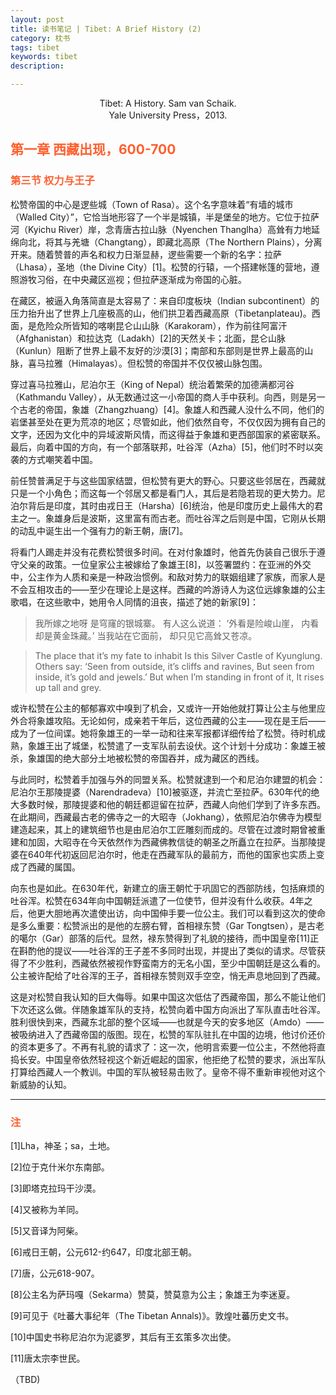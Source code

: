 ```yaml
---
layout: post
title: 读书笔记 | Tibet: A Brief History (2)
category: 枕书
tags: tibet
keywords: tibet
description:

---
```


<center> Tibet: A History. Sam van Schaik.</center>

<center> Yale University Press，2013.</center>

## <font color="#ff5f2e">第一章 西藏出现，600-700</font>

### <font color="#ff5f2e">第三节 权力与王子</font>

松赞帝国的中心是逻些城（Town of Rasa）。这个名字意味着“有墙的城市（Walled City）”，它恰当地形容了一个半是城镇，半是堡垒的地方。它位于拉萨河（Kyichu River）岸，念青唐古拉山脉（Nyenchen Thanglha）高耸有力地延绵向北，将其与羌塘（Changtang），即藏北高原（The Northern Plains），分离开来。随着赞普的声名和权力日渐显赫，逻些需要一个新的名字：拉萨（Lhasa），圣地（the Divine City）[1]。松赞的行辕，一个搭建帐篷的营地，遵照游牧习俗，在中央藏区巡视；但拉萨逐渐成为帝国的心脏。

在藏区，被逼入角落简直是太容易了：来自印度板块（Indian subcontinent）的压力抬升出了世界上几座极高的山，他们拱卫着西藏高原（Tibetanplateau)。西面，是危险众所皆知的喀喇昆仑山山脉（Karakoram），作为前往阿富汗（Afghanistan）和拉达克（Ladakh）[2]的天然关卡；北面，昆仑山脉（Kunlun）阻断了世界上最不友好的沙漠[3]；南部和东部则是世界上最高的山脉，喜马拉雅（Himalayas）。但松赞的帝国并不仅仅被山脉包围。

穿过喜马拉雅山，尼泊尔王（King of Nepal）统治着繁荣的加德满都河谷（Kathmandu Valley），从无数通过这一小帝国的商人手中获利。向西，则是另一个古老的帝国，象雄（Zhangzhuang）[4]。象雄人和西藏人没什么不同，他们的岩堡甚至处在更为荒凉的地区；尽管如此，他们依然自夸，不仅仅因为拥有自己的文字，还因为文化中的异域波斯风情，而这得益于象雄和更西部国家的紧密联系。最后，向着中国的方向，有一个部落联邦，吐谷浑（Azha）[5]，他们时不时以突袭的方式嘲笑着中国。

前任赞普满足于与这些国家结盟，但松赞有更大的野心。只要这些邻居在，西藏就只是一个小角色；而这每一个邻居又都是看门人，其后是若隐若现的更大势力。尼泊尔背后是印度，其时由戎日王（Harsha）[6]统治，他是印度历史上最伟大的君主之一。象雄身后是波斯，这里富有而古老。而吐谷浑之后则是中国，它刚从长期的动乱中诞生出一个强有力的新王朝，唐[7]。

将看门人踢走并没有花费松赞很多时间。在对付象雄时，他首先伪装自己很乐于遵守父亲的政策。一位皇家公主被嫁给了象雄王[8]，以签署盟约：在亚洲的外交中，公主作为人质和亲是一种政治惯例。和敌对势力的联姻组建了家族，而家人是不会互相攻击的——至少在理论上是这样。西藏的吟游诗人为这位远嫁象雄的公主歌唱，在这些歌中，她用令人同情的沮丧，描述了她的新家[9]：

> 我所嫁之地呀
是穹窿的银城寨。
有人这么说道：
‘外看是险峻山崖，
内看却是黄金珠藏。’
当我站在它面前，
却只见它高耸又苍凉。

> The place that it’s my fate to inhabit
Is this Silver Castle of Kyunglung.
Others say:
‘Seen from outside, it’s cliffs and ravines,
But seen from inside, it’s gold and jewels.’
But when I’m standing in front of it,
It rises up tall and grey.

或许松赞在公主的郁郁寡欢中嗅到了机会，又或许一开始他就打算让公主与他里应外合将象雄攻陷。无论如何，成亲若干年后，这位西藏的公主——现在是王后——成为了一位间谍。她将象雄王的一举一动和往来军报都详细传给了松赞。待时机成熟，象雄王出了城堡，松赞遣了一支军队前去设伏。这个计划十分成功：象雄王被杀，象雄国的绝大部分土地被松赞的帝国吞并，成为藏区的西线。

与此同时，松赞着手加强与外的同盟关系。松赞就逮到一个和尼泊尔建盟的机会：尼泊尔王那陵提婆（Narendradeva）[10]被驱逐，并流亡至拉萨。630年代的绝大多数时候，那陵提婆和他的朝廷都逗留在拉萨，西藏人向他们学到了许多东西。在此期间，西藏最古老的佛寺之一的大昭寺（Jokhang），依照尼泊尔佛寺为模型建造起来，其上的建筑细节也是由尼泊尔工匠雕刻而成的。尽管在过渡时期曾被重建和加固，大昭寺在今天依然作为西藏佛教信徒的朝圣之所矗立在拉萨。当那陵提婆在640年代初返回尼泊尔时，他走在西藏军队的最前方，而他的国家也实质上变成了西藏的属国。

向东也是如此。在630年代，新建立的唐王朝忙于巩固它的西部防线，包括麻烦的吐谷浑。松赞在634年向中国朝廷派遣了一位使节，但并没有什么收获。4年之后，他更大胆地再次遣使出访，向中国伸手要一位公主。我们可以看到这次的使命是多么重要：松赞派出的是他的左膀右臂，首相禄东赞（Gar Tongtsen），是古老的噶尔（Gar）部落的后代。显然，禄东赞得到了礼貌的接待，而中国皇帝[11]正在斟酌他的提议——吐谷浑的王子差不多同时出现，并提出了类似的请求。尽管获得了不少胜利，西藏依然被视作野蛮南方的无名小国，至少中国朝廷是这么看的。公主被许配给了吐谷浑的王子，首相禄东赞则双手空空，悄无声息地回到了西藏。

这是对松赞自我认知的巨大侮辱。如果中国这次低估了西藏帝国，那么不能让他们下次还这么做。伴随象雄军队的支持，松赞向着中国方向派出了军队直击吐谷浑。胜利很快到来，西藏东北部的整个区域——也就是今天的安多地区（Amdo）——被吸纳进入了西藏帝国的版图。现在，松赞的军队驻扎在中国的边境，他讨价还价的资本更多了。不再有礼貌的请求了：这一次，他明言索要一位公主，不然他将直捣长安。中国皇帝依然轻视这个新近崛起的国家，他拒绝了松赞的要求，派出军队打算给西藏人一个教训。中国的军队被轻易击败了。皇帝不得不重新审视他对这个新威胁的认知。

***

### <font color="#ff5f2e">注</font>

[1]Lha，神圣；sa，土地。

[2]位于克什米尔东南部。

[3]即塔克拉玛干沙漠。

[4]又被称为羊同。

[5]又音译为阿柴。

[6]戒日王朝，公元612-约647，印度北部王朝。

[7]唐，公元618-907。

[8]公主名为萨玛嘎（Sekarma）赞莫，赞莫意为公主；象雄王为李迷夏。

[9]可见于《吐蕃大事纪年（The Tibetan Annals)》。敦煌吐蕃历史文书。

[10]中国史书称尼泊尔为泥婆罗，其后有王玄策多次出使。

[11]唐太宗李世民。

（TBD)
